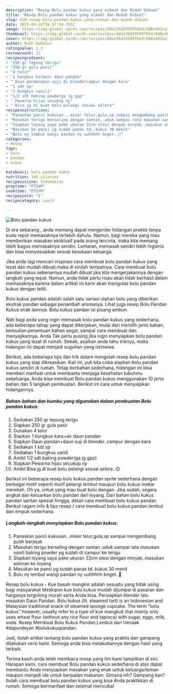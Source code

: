 ```yaml
---
description: "Resep Bolu pandan kukus yang nikmat dan Mudah Dibuat"
title: "Resep Bolu pandan kukus yang nikmat dan Mudah Dibuat"
slug: 410-resep-bolu-pandan-kukus-yang-nikmat-dan-mudah-dibuat
date: 2021-04-18T16:57:59.355Z
image: https://img-global.cpcdn.com/recipes/dda136d295097bbd/680x482cq70/bolu-pandan-kukus-foto-resep-utama.jpg
thumbnail: https://img-global.cpcdn.com/recipes/dda136d295097bbd/680x482cq70/bolu-pandan-kukus-foto-resep-utama.jpg
cover: https://img-global.cpcdn.com/recipes/dda136d295097bbd/680x482cq70/bolu-pandan-kukus-foto-resep-utama.jpg
author: Ruth Robbins
ratingvalue: 3.3
reviewcount: 12
recipeingredient:
- "250 gr tepung terigu"
- "250 gr gula pasir"
- "4 telur"
- "1 bungkus karaair daun pandan"
- " Daun pandandaun suji di blendercampur dengan kara"
- "1 sdt sp"
- "1 bungkus vanili"
- "1/2 sdt baking powderga jg gpp"
- " Pewarna hijau secukup ny"
- " Bisa jg di buat bolu pelangi sesuai selera"
recipeinstructions:
- "Panaskan panci kukusan...mixer telur,gula,sp sampai mengembang putih berjejak"
- "Masukan terigu berseling dengan santan..aduk sampai rata masukan vanili baking powder yg sudah di campur ke terigu"
- "Siapkan loyang saya pake ukuran 22cm olesi dengan minyak..masukan adonan ke loyang"
- "Masukan ke panci yg sudah panas td..kukus 30 menit"
- "Bolu ny lembut wangi pandan ny uuhhhhh bnget..🤗"
categories:
- Resep
tags:
- bolu
- pandan
- kukus

katakunci: bolu pandan kukus 
nutrition: 143 calories
recipecuisine: Indonesian
preptime: "PT34M"
cooktime: "PT57M"
recipeyield: "1"
recipecategory: Lunch

---
```



![Bolu pandan kukus](https://img-global.cpcdn.com/recipes/dda136d295097bbd/680x482cq70/bolu-pandan-kukus-foto-resep-utama.jpg)

Di era  sekarang , anda memang dapat mengorder hidangan praktis tanpa kudu repot memasaknya terlebih dahulu. Namun, bagi mereka yang mau memberikan masakan eksklusif pada orang tercinta, maka kita memang lebih bagus memasaknya sendiri. Lantaran, memasak sendiri lebih higienis dan bisa menyesuaikan sesuai kesukaan keluarga.

Jika anda lagi mencari inspirasi cara membuat bolu pandan kukus yang lezat dan mudah dibuat,maka di sinilah tempatnya. Cara membuat bolu pandan kukus  sebenarnya mudah dibuat jika kita mengerjakannya dengan langkah yang tepat. Namun, anda tidak perlu risau akan tidak berhasil dalam memasaknya 
karena dalam artikel ini kami akan mengulas bolu pandan kukus dengan teliti.  

Bolu kukus pandan adalah salah satu variasi olahan bolu yang diberikan ekstrak pandan sebagai penambah aromanya. Lihat juga resep Bolu Pandan Kukus enak lainnya. Bolu kukus pandan isi pisang ambon.

Nah bagi anda yang ingin memasak bolu pandan kukus yang sederhana, ada beberapa tahap yang dapat dikerjakan, mulai dari memilih jenis bahan, kemudian penentuan bahan segar, sampai cara membuat dan menyajikannya. Anda Tak perlu pusing jika ingin menyiapkan bolu pandan kukus yang lezat di rumah. Sebab, asalkan anda  tahu triknya, maka hidangan ini dapat menjadi suguhan yang istimewa.

Berikut, ada beberapa tips dan trik dalam mengolah resep bolu pandan kukus yang siap dikreasikan. Kali ini, yuk kita coba siapkan bolu pandan kukus sendiri di rumah. Tetap berbahan sederhana, hidangan ini bisa memberi manfaat untuk membantu menjaga kesehatan tubuhmu sekeluarga. Anda bisa membuat Bolu pandan kukus menggunakan 10 jenis bahan dan 5 langkah pembuatan. Berikut ini cara untuk menyiapkan hidangannya.

<!--inarticleads1-->

##### Bahan-bahan dan bumbu yang digunakan dalam pembuatan Bolu pandan kukus:

1. Sediakan 250 gr tepung terigu
1. Siapkan 250 gr gula pasir
1. Gunakan 4 telur
1. Siapkan 1 bungkus kara+air daun pandan
1. Siapkan  Daun pandan+daun suji di blender..campur dengan kara
1. Sediakan 1 sdt sp
1. Sediakan 1 bungkus vanili
1. Ambil 1/2 sdt baking powder(ga jg gpp)
1. Siapkan  Pewarna hijau secukup ny
1. Ambil  Bisa jg di buat bolu pelangi sesuai selera..😊


Berikut ini beberapa resep bolu kukus pandan sprite sederhana dengan berbagai motif seperti motif pelangi lembut maupun bolu kukus mekar merekah. Oh ya, untuk yang mau buat bolu dengan. Jika sudah, segera angkat dan keluarkan bolu pandan dari loyang. Dari bahan bolu kukus pandan santan spesial hingga, detail cara membuat bolu kukus pandan Berikut ragam info &amp; tips resep / cara membuat bolu kukus pandan lembut dan empuk sederhana. 

<!--inarticleads2-->

##### Langkah-langkah menyiapkan Bolu pandan kukus:

1. Panaskan panci kukusan...mixer telur,gula,sp sampai mengembang putih berjejak
1. Masukan terigu berseling dengan santan..aduk sampai rata masukan vanili baking powder yg sudah di campur ke terigu
1. Siapkan loyang saya pake ukuran 22cm olesi dengan minyak..masukan adonan ke loyang
1. Masukan ke panci yg sudah panas td..kukus 30 menit
1. Bolu ny lembut wangi pandan ny uuhhhhh bnget..🤗


Resep bolu kukus - Kue basah mungkin adalah sesuatu yang tidak asing bagi masyarakat Meskipun kue bolu kukus mudah dijumpai di pasaran dan harganya tergolong murah serta Anda bisa. Persiapkan blender lalu masukan Daun Pandan. Bolu kukus (lit. steamed tart) is an Indonesian and Malaysian traditional snack of steamed sponge cupcake. The term &#34;bolu kukus&#34; however, usually refer to a type of kue mangkuk that mainly only uses wheat flour (without any rice flour and tapioca) with sugar, eggs, milk, soda. Resep Membuat Bolu Kukus Pandan,Lembut dan Uenaak #dapurdeyan #bolukukuspandan. 

Jadi, itulah artikel tentang  bolu pandan kukus  yang praktis dan gampang dilakukan versi kami. Semoga anda bisa melakukannya dengan hasil yang terbaik. 

Terima kasih anda telah membaca resep yang tim kami tampilkan di sini. Harapan kami, cara membuat  Bolu pandan kukus sederhana di atas dapat membantu Anda menyiapkan masakan yang enak untuk keluarga/teman maupun menjadi ide untuk berjualan makanan. Gimana nih? Gampang kan? Itulah cara membuat bolu pandan kukus yang bisa Anda praktikkan di rumah. Semoga bermanfaat dan selamat mencoba!


